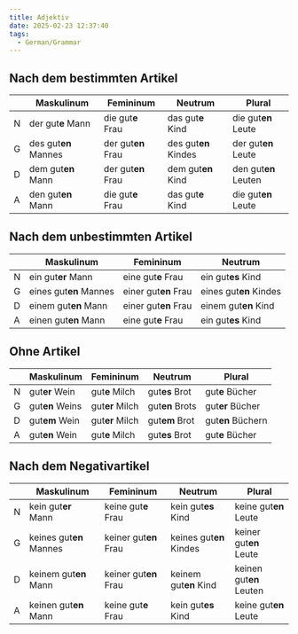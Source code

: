 ```yaml
---
title: Adjektiv
date: 2025-02-23 12:37:40
tags:
  - German/Grammar
---
```


## Nach dem bestimmten Artikel

|     | Maskulinum           | Femininum          | Neutrum              | Plural               |
| --- | -------------------- | ------------------ | -------------------- | -------------------- |
| N   | der gut**e** Mann    | die gut**e** Frau  | das gut**e** Kind    | die gut**en** Leute  |
| G   | des gut**en** Mannes | der gut**en** Frau | des gut**en** Kindes | der gut**en** Leute  |
| D   | dem gut**en** Mann   | der gut**en** Frau | dem gut**en** Kind   | den gut**en** Leuten |
| A   | den gut**en** Mann   | die gut**e** Frau  | das gut**e** Kind    | die gut**en** Leute  |

## Nach dem unbestimmten Artikel

|     | Maskulinum             | Femininum            | Neutrum                |
| --- | ---------------------- | -------------------- | ---------------------- |
| N   | ein gut**er** Mann     | eine gut**e** Frau   | ein gut**es** Kind     |
| G   | eines gut**en** Mannes | einer gut**en** Frau | eines gut**en** Kindes |
| D   | einem gut**en** Mann   | einer gut**en** Frau | einem gut**en** Kind   |
| A   | einen gut**en** Mann   | eine gut**e** Frau   | ein gut**es** Kind     |

## Ohne Artikel

|     | Maskulinum      | Femininum       | Neutrum         | Plural            |
| --- | --------------- | --------------- | --------------- | ----------------- |
| N   | gut**er** Wein  | gut**e** Milch  | gut**es** Brot  | gut**e** Bücher   |
| G   | gut**en** Weins | gut**er** Milch | gut**en** Brots | gut**er** Bücher  |
| D   | gut**em** Wein  | gut**er** Milch | gut**em** Brot  | gut**en** Büchern |
| A   | gut**en** Wein  | gut**e** Milch  | gut**es** Brot  | gut**e** Bücher   |

## Nach dem Negativartikel

|     | Maskulinum             | Femininum            | Neutrum              | Plural              |
| --- | ---------------------- | -------------------- | -------------------- | ------------------- |
| N   | kein gut**er** Mann    | keine gut**e** Frau  | kein gut**es** Kind  | keine gut**en** Leute |
| G   | keines gut**en** Mannes| keiner gut**en** Frau| keines gut**en** Kindes| keiner gut**en** Leute |
| D   | keinem gut**en** Mann  | keiner gut**en** Frau| keinem gut**en** Kind| keinen gut**en** Leuten |
| A   | keinen gut**en** Mann  | keine gut**e** Frau  | kein gut**es** Kind  | keine gut**en** Leute |
